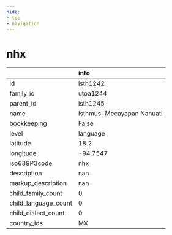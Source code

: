 ```yaml
---
hide:
- toc
- navigation
---
```

# nhx
|                      | info                      |
|:---------------------|:--------------------------|
| id                   | isth1242                  |
| family_id            | utoa1244                  |
| parent_id            | isth1245                  |
| name                 | Isthmus-Mecayapan Nahuatl |
| bookkeeping          | False                     |
| level                | language                  |
| latitude             | 18.2                      |
| longitude            | -94.7547                  |
| iso639P3code         | nhx                       |
| description          | nan                       |
| markup_description   | nan                       |
| child_family_count   | 0                         |
| child_language_count | 0                         |
| child_dialect_count  | 0                         |
| country_ids          | MX                        |